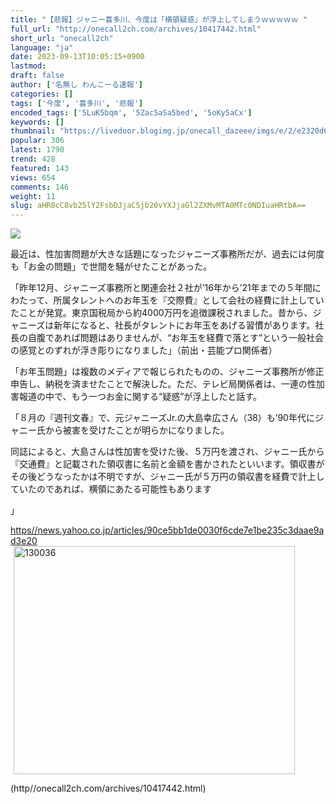 ```yaml
---
title: "【悲報】ジャニー喜多川、今度は「横領疑惑」が浮上してしまうｗｗｗｗｗ "
full_url: "http://onecall2ch.com/archives/10417442.html"
short_url: "onecall2ch"
language: "ja"
date: 2023-09-13T10:05:15+0900
lastmod: 
draft: false
author: ['名無し わんこーる速報']
categories: []
tags: ['今度', '喜多川', '悲報']
encoded_tags: ['5LuK5bqm', '5Zac5aSa5bed', '5oKy5aCx']
keywords: []
thumbnail: "https://livedoor.blogimg.jp/onecall_dazeee/imgs/e/2/e2320d6e-s.png"
popular: 306
latest: 1790
trend: 428
featured: 143
views: 654
comments: 146
weight: 11
slug: aHR0cC8vb25lY2FsbDJjaC5jb20vYXJjaGl2ZXMvMTA0MTc0NDIuaHRtbA==
---
```


![](https://livedoor.blogimg.jp/onecall_dazeee/imgs/e/2/e2320d6e-s.png)

<div><p> 最近は、性加害問題が大きな話題になったジャニーズ事務所だが、過去には何度も「お金の問題」で世間を騒がせたことがあった。 </p> <p> 「昨年12月、ジャニーズ事務所と関連会社２社が’16年から’21年までの５年間にわたって、所属タレントへのお年玉を『交際費』として会社の経費に計上していたことが発覚。東京国税局から約4000万円を追徴課税されました。昔から、ジャニーズは新年になると、社長がタレントにお年玉をあげる習慣があります。社長の自腹であれば問題はありませんが、“お年玉を経費で落とす”という一般社会の感覚とのずれが浮き彫りになりました」（前出・芸能プロ関係者） </p> <p> 「お年玉問題」は複数のメディアで報じられたものの、ジャニーズ事務所が修正申告し、納税を済ませたことで解決した。ただ、テレビ局関係者は、一連の性加害報道の中で、もう一つお金に関する“疑惑”が浮上したと話す。 </p> <p> 「８月の『週刊文春』で、元ジャニーズJr.の大島幸広さん（38）も’90年代にジャニー氏から被害を受けたことが明らかになりました。</p><p>同誌によると、大島さんは性加害を受けた後、５万円を渡され、ジャニー氏から『交通費』と記載された領収書に名前と金額を書かされたといいます。領収書がその後どうなったかは不明ですが、ジャニー氏が５万円の領収書を経費で計上していたのであれば、横領にあたる可能性もあります</p><p>」 </p> <a target='_blank' href='https//news.yahoo.co.jp/articles/90ce5bb1de0030f6cde7e1be235c3daae9ad3e20'>https//news.yahoo.co.jp/articles/90ce5bb1de0030f6cde7e1be235c3daae9ad3e20</a> <a target='_blank' title='130036' href='https//livedoor.blogimg.jp/onecall_dazeee/imgs/e/2/e2320d6e.png'><img class='pict' hspace='5' alt='130036' border='0' height='365' width='450' src='https//livedoor.blogimg.jp/onecall_dazeee/imgs/e/2/e2320d6e-s.png'></a> </div>

(http//onecall2ch.com/archives/10417442.html)
